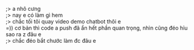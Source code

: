 ;> a nhô cưng<br>
;> nay e có làm gì hem<br>
;> chắc tối tôi quay video demo chatbot thôi e<br>
=)) cơ bản thì code a push đã ẩn hết phần quan trọng, nhìn cũng đéo hỉu sao ra z đâu e<br>
;> chắc đéo bắt chước làm đc đâu e

